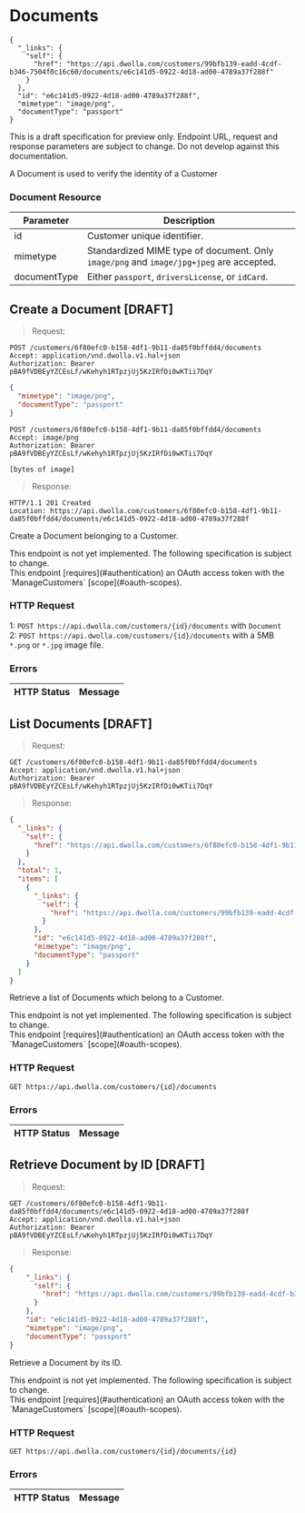 # Documents

```shell
{
  "_links": {
    "self": {
      "href": "https://api.dwolla.com/customers/99bfb139-eadd-4cdf-b346-7504f0c16c60/documents/e6c141d5-0922-4d18-ad00-4789a37f288f"
    }
  },
  "id": "e6c141d5-0922-4d18-ad00-4789a37f288f",
  "mimetype": "image/png",
  "documentType": "passport"
}
```

<aside class="warning">
This is a draft specification for preview only.  Endpoint URL, request and response parameters are subject to change.  Do not develop against this documentation.
</aside>

A Document is used to verify the identity of a Customer

### Document Resource

| Parameter | Description
|-----------|------------|
|id | Customer unique identifier.
|mimetype | Standardized MIME type of document. Only `image/png` and `image/jpg+jpeg` are accepted. 
|documentType | Either `passport`, `driversLicense`, or `idCard`.


## Create a Document [DRAFT]

> Request:

```shell
POST /customers/6f80efc0-b158-4df1-9b11-da85f0bffdd4/documents
Accept: application/vnd.dwolla.v1.hal+json
Authorization: Bearer pBA9fVDBEyYZCEsLf/wKehyh1RTpzjUj5KzIRfDi0wKTii7DqY
```

```json
{
  "mimetype": "image/png",
  "documentType": "passport"
}
```

```shell
POST /customers/6f80efc0-b158-4df1-9b11-da85f0bffdd4/documents
Accept: image/png
Authorization: Bearer pBA9fVDBEyYZCEsLf/wKehyh1RTpzjUj5KzIRfDi0wKTii7DqY

[bytes of image]
```

> Response:
```shell
HTTP/1.1 201 Created
Location: https://api.dwolla.com/customers/6f80efc0-b158-4df1-9b11-da85f0bffdd4/documents/e6c141d5-0922-4d18-ad00-4789a37f288f
```

Create a Document belonging to a Customer. 

<aside class="warning">This endpoint is not yet implemented. The following specification is subject to change.</aside>

<aside class="reminder">This endpoint [requires](#authentication) an OAuth access token with the `ManageCustomers` [scope](#oauth-scopes).</aside>

### HTTP Request
1: `POST https://api.dwolla.com/customers/{id}/documents` with `Document` <br />
2: `POST https://api.dwolla.com/customers/{id}/documents` with a 5MB `*.png` or `*.jpg` image file.

### Errors
| HTTP Status | Message |
|--------------|-------------|

## List Documents [DRAFT]

> Request:

```shell
GET /customers/6f80efc0-b158-4df1-9b11-da85f0bffdd4/documents
Accept: application/vnd.dwolla.v1.hal+json
Authorization: Bearer pBA9fVDBEyYZCEsLf/wKehyh1RTpzjUj5KzIRfDi0wKTii7DqY
```

> Response:

```json
{
  "_links": {
    "self": {
      "href": "https://api.dwolla.com/customers/6f80efc0-b158-4df1-9b11-da85f0bffdd4/documents"
    }
  },
  "total": 1,
  "items": [
    {
      "_links": {
        "self": {
          "href": "https://api.dwolla.com/customers/99bfb139-eadd-4cdf-b346-7504f0c16c60/documents/e6c141d5-0922-4d18-ad00-4789a37f288f"
        }
      },
      "id": "e6c141d5-0922-4d18-ad00-4789a37f288f",
      "mimetype": "image/png",
      "documentType": "passport"
    }
  ]
}
```

Retrieve a list of Documents which belong to a Customer. 

<aside class="warning">This endpoint is not yet implemented. The following specification is subject to change.</aside>

<aside class="reminder">This endpoint [requires](#authentication) an OAuth access token with the `ManageCustomers` [scope](#oauth-scopes).</aside>

### HTTP Request
`GET https://api.dwolla.com/customers/{id}/documents`

### Errors
| HTTP Status | Message |
|--------------|-------------|

## Retrieve Document by ID [DRAFT]

> Request:

```shell
GET /customers/6f80efc0-b158-4df1-9b11-da85f0bffdd4/documents/e6c141d5-0922-4d18-ad00-4789a37f288f
Accept: application/vnd.dwolla.v1.hal+json
Authorization: Bearer pBA9fVDBEyYZCEsLf/wKehyh1RTpzjUj5KzIRfDi0wKTii7DqY
```

> Response:

```json
{
    "_links": {
      "self": {
        "href": "https://api.dwolla.com/customers/99bfb139-eadd-4cdf-b346-7504f0c16c60/documents/e6c141d5-0922-4d18-ad00-4789a37f288f"
      }
    },
    "id": "e6c141d5-0922-4d18-ad00-4789a37f288f",
    "mimetype": "image/png",
    "documentType": "passport"
}
```

Retrieve a Document by its ID.

<aside class="warning">This endpoint is not yet implemented. The following specification is subject to change.</aside>

<aside class="reminder">This endpoint [requires](#authentication) an OAuth access token with the `ManageCustomers` [scope](#oauth-scopes).</aside>

### HTTP Request
`GET https://api.dwolla.com/customers/{id}/documents/{id}`

### Errors
| HTTP Status | Message |
|--------------|-------------|